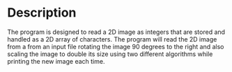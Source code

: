 # Description

The program is designed to read a 2D image as integers that are stored and handled as a 2D array of characters.  The program will
read the 2D image from a from an input file rotating the image 90 degrees to the right and also scaling the image to double its 
size using two different algorithms while printing the new image each time.
